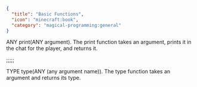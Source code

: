 ```json
{
  "title": "Basic Functions",
  "icon": "minecraft:book",
  "category": "magical-programming:general"
}
```
ANY print(ANY argument). The print function takes an argument, prints it in the chat for the player, and returns it.

;;;;;

TYPE type(ANY (any argument name)). The type function takes an argument and returns its type.